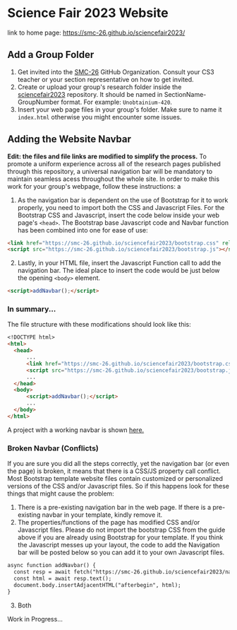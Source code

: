 # Science Fair 2023 Website
link to home page: https://smc-26.github.io/sciencefair2023/
## Add a Group Folder
1. Get invited into the [SMC-26](https://github.com/SMC-26) GitHub Organization. Consult your CS3 teacher or your section representative on how to get invited.
2. Create or upload your group's research folder inside the [sciencefair2023](https://github.com/SMC-26/sciencefair2023/) repository. It should be named in SectionName-GroupNumber format. For example: `Unobtainium-420`.
3. Insert your web page files in your group's folder. Make sure to name it `index.html` otherwise you might encounter some issues.
## Adding the Website Navbar
**Edit: the files and file links are modified to simplify the process.**
To promote a uniform experience across all of the research pages published through this repository, a universal navigation bar will be mandatory to maintain seamless acess throughout the whole site. In order to make this work for your group's webpage, follow these instructions:
a
1. As the navigation bar is dependent on the use of Bootstrap for it to work properly, you need to import both the CSS and Javascript Files. For the Bootstrap CSS and Javascript, insert the code below inside your web page's `<head>`. The Bootstrap base Javascript code and Navbar function has been combined into one for ease of use:
```md
<link href="https://smc-26.github.io/sciencefair2023/bootstrap.css" rel="stylesheet">
<script src="https://smc-26.github.io/sciencefair2023/bootstrap.js"></script>
```
2. Lastly, in your HTML file, insert the Javascript Function call to add the navigation bar. The ideal place to insert the code would be just below the opening `<body>` element.
```md
<script>addNavbar();</script>
```
### In summary...
The file structure with these modifications should look like this:
```md
<!DOCTYPE html>
<html>
  <head>
      ...
      <link href="https://smc-26.github.io/sciencefair2023/bootstrap.css" rel="stylesheet">
      <script src="https://smc-26.github.io/sciencefair2023/bootstrap.js"></script>
      ...
  </head>
  <body>
      <script>addNavbar();</script>
      ...
  </body>
</html>
```
A project with a working navbar is shown [here.](https://smc-26.github.io/sciencefair2023/Lithium-3/)

### Broken Navbar (Conflicts)

If you are sure you did all the steps correctly, yet the navigation bar (or even the page) is broken, it means that there is a CSS/JS property call conflict. Most Bootstrap template website files contain customized or personalized versions of the CSS and/or Javascript files. So if this happens look for these things that might cause the problem:
1. There is a pre-existing navigation bar in the web page.
If there is a pre-existing navbar in your template, kindly remove it.
2. The properties/functions of the page has modified CSS and/or Javascript files.
Please do not import the bootstrap CSS from the guide above if you are already using Bootstrap for your template. If you think the Javascript messes up your layout, the code to add the Navigation bar will be posted below so you can add it to your own Javascript files.
```md
async function addNavbar() {
  const resp = await fetch("https://smc-26.github.io/sciencefair2023/navbar.html");
  const html = await resp.text();
  document.body.insertAdjacentHTML("afterbegin", html);
}
```
3. Both


Work in Progress...
